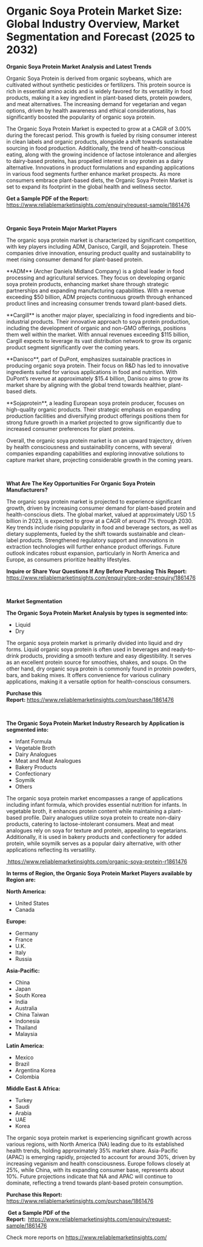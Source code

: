 <p><h1>Organic Soya Protein Market Size: Global Industry Overview, Market Segmentation and Forecast (2025 to 2032)</h1></p><p><strong>Organic Soya Protein Market Analysis and Latest Trends</strong></p>
<p><p>Organic Soya Protein is derived from organic soybeans, which are cultivated without synthetic pesticides or fertilizers. This protein source is rich in essential amino acids and is widely favored for its versatility in food products, making it a key ingredient in plant-based diets, protein powders, and meat alternatives. The increasing demand for vegetarian and vegan options, driven by health awareness and ethical considerations, has significantly boosted the popularity of organic soya protein.</p><p>The Organic Soya Protein Market is expected to grow at a CAGR of 3.00% during the forecast period. This growth is fueled by rising consumer interest in clean labels and organic products, alongside a shift towards sustainable sourcing in food production. Additionally, the trend of health-conscious eating, along with the growing incidence of lactose intolerance and allergies to dairy-based proteins, has propelled interest in soy protein as a dairy alternative. Innovations in product formulations and expanding applications in various food segments further enhance market prospects. As more consumers embrace plant-based diets, the Organic Soya Protein Market is set to expand its footprint in the global health and wellness sector.</p></p>
<p><strong>Get a Sample PDF of the Report:&nbsp;</strong> <a href="https://www.reliablemarketinsights.com/enquiry/request-sample/1861476?utm_campaign=2240&utm_medium=2&utm_source=Github&utm_content=ia&utm_term=07042025&utm_id=organic-soya-protein">https://www.reliablemarketinsights.com/enquiry/request-sample/1861476</a></p>
<p>&nbsp;</p>
<p><strong>Organic Soya Protein Major Market Players</strong></p>
<p><p>The organic soya protein market is characterized by significant competition, with key players including ADM, Danisco, Cargill, and Sojaprotein. These companies drive innovation, ensuring product quality and sustainability to meet rising consumer demand for plant-based protein.</p><p>**ADM** (Archer Daniels Midland Company) is a global leader in food processing and agricultural services. They focus on developing organic soya protein products, enhancing market share through strategic partnerships and expanding manufacturing capabilities. With a revenue exceeding $50 billion, ADM projects continuous growth through enhanced product lines and increasing consumer trends toward plant-based diets.</p><p>**Cargill** is another major player, specializing in food ingredients and bio-industrial products. Their innovative approach to soya protein production, including the development of organic and non-GMO offerings, positions them well within the market. With annual revenues exceeding $115 billion, Cargill expects to leverage its vast distribution network to grow its organic product segment significantly over the coming years.</p><p>**Danisco**, part of DuPont, emphasizes sustainable practices in producing organic soya protein. Their focus on R&D has led to innovative ingredients suited for various applications in food and nutrition. With DuPont’s revenue at approximately $15.4 billion, Danisco aims to grow its market share by aligning with the global trend towards healthier, plant-based diets.</p><p>**Sojaprotein**, a leading European soya protein producer, focuses on high-quality organic products. Their strategic emphasis on expanding production facilities and diversifying product offerings positions them for strong future growth in a market projected to grow significantly due to increased consumer preferences for plant proteins.</p><p>Overall, the organic soya protein market is on an upward trajectory, driven by health consciousness and sustainability concerns, with several companies expanding capabilities and exploring innovative solutions to capture market share, projecting considerable growth in the coming years.</p></p>
<p>&nbsp;</p>
<p><strong>What Are The Key Opportunities For Organic Soya Protein Manufacturers?</strong></p>
<p><p>The organic soya protein market is projected to experience significant growth, driven by increasing consumer demand for plant-based protein and health-conscious diets. The global market, valued at approximately USD 1.5 billion in 2023, is expected to grow at a CAGR of around 7% through 2030. Key trends include rising popularity in food and beverage sectors, as well as dietary supplements, fueled by the shift towards sustainable and clean-label products. Strengthened regulatory support and innovations in extraction technologies will further enhance product offerings. Future outlook indicates robust expansion, particularly in North America and Europe, as consumers prioritize healthy lifestyles.</p></p>
<p><strong>Inquire or Share Your Questions If Any Before Purchasing This Report:</strong> <a href="https://www.reliablemarketinsights.com/enquiry/pre-order-enquiry/1861476?utm_campaign=2240&utm_medium=2&utm_source=Github&utm_content=ia&utm_term=07042025&utm_id=organic-soya-protein">https://www.reliablemarketinsights.com/enquiry/pre-order-enquiry/1861476</a></p>
<p>&nbsp;</p>
<p><strong>Market Segmentation</strong></p>
<p><strong>The Organic Soya Protein Market Analysis by types is segmented into:</strong></p>
<p><ul><li>Liquid</li><li>Dry</li></ul></p>
<p><p>The organic soya protein market is primarily divided into liquid and dry forms. Liquid organic soya protein is often used in beverages and ready-to-drink products, providing a smooth texture and easy digestibility. It serves as an excellent protein source for smoothies, shakes, and soups. On the other hand, dry organic soya protein is commonly found in protein powders, bars, and baking mixes. It offers convenience for various culinary applications, making it a versatile option for health-conscious consumers.</p></p>
<p><strong>Purchase this Report:&nbsp;</strong><a href="https://www.reliablemarketinsights.com/purchase/1861476?utm_campaign=2240&utm_medium=2&utm_source=Github&utm_content=ia&utm_term=07042025&utm_id=organic-soya-protein">https://www.reliablemarketinsights.com/purchase/1861476</a></p>
<p>&nbsp;</p>
<p><strong>The Organic Soya Protein Market Industry Research by Application is segmented into:</strong></p>
<p><ul><li>Infant Formula</li><li>Vegetable Broth</li><li>Dairy Analogues</li><li>Meat and Meat Analogues</li><li>Bakery Products</li><li>Confectionary</li><li>Soymilk</li><li>Others</li></ul></p>
<p><p>The organic soya protein market encompasses a range of applications including infant formula, which provides essential nutrition for infants. In vegetable broth, it enhances protein content while maintaining a plant-based profile. Dairy analogues utilize soya protein to create non-dairy products, catering to lactose-intolerant consumers. Meat and meat analogues rely on soya for texture and protein, appealing to vegetarians. Additionally, it is used in bakery products and confectionery for added protein, while soymilk serves as a popular dairy alternative, with other applications reflecting its versatility.</p></p>
<p><a href="https://www.reliablemarketinsights.com/organic-soya-protein-r1861476?utm_campaign=2240&utm_medium=2&utm_source=Github&utm_content=ia&utm_term=07042025&utm_id=organic-soya-protein">&nbsp;https://www.reliablemarketinsights.com/organic-soya-protein-r1861476</a></p>
<p><strong>In terms of Region, the Organic Soya Protein Market Players available by Region are:</strong></p>
<p>
    <p> <strong> North America: </strong>
        <ul>
            <li>United States</li>
            <li>Canada</li>
        </ul>
        </p> 
    <p> <strong> Europe: </strong>
        <ul>
            <li>Germany</li>
            <li>France</li>
            <li>U.K.</li>
            <li>Italy</li>
            <li>Russia</li>
        </ul>
        </p> 
    <p> <strong> Asia-Pacific: </strong>
        <ul>
            <li>China</li>
            <li>Japan</li>
            <li>South Korea</li>
            <li>India</li>
            <li>Australia</li>
            <li>China Taiwan</li>
            <li>Indonesia</li>
            <li>Thailand</li>
            <li>Malaysia</li>
        </ul>
        </p> 
    <p> <strong> Latin America: </strong>
        <ul>
            <li>Mexico</li>
            <li>Brazil</li>
            <li>Argentina Korea</li>
            <li>Colombia</li>
        </ul>
        </p> 
    <p> <strong> Middle East & Africa: </strong>
        <ul>
            <li>Turkey</li>
            <li>Saudi</li>
            <li>Arabia</li>
            <li>UAE</li>
            <li>Korea</li>
        </ul>
    </p>
    </p>
<p><p>The organic soya protein market is experiencing significant growth across various regions, with North America (NA) leading due to its established health trends, holding approximately 35% market share. Asia-Pacific (APAC) is emerging rapidly, projected to account for around 30%, driven by increasing veganism and health consciousness. Europe follows closely at 25%, while China, with its expanding consumer base, represents about 10%. Future projections indicate that NA and APAC will continue to dominate, reflecting a trend towards plant-based protein consumption.</p></p>
<p><strong>Purchase this Report: </strong><a href="https://www.reliablemarketinsights.com/purchase/1861476?utm_campaign=2240&utm_medium=2&utm_source=Github&utm_content=ia&utm_term=07042025&utm_id=organic-soya-protein">https://www.reliablemarketinsights.com/purchase/1861476</a></p>
<p>&nbsp;<strong>Get a Sample PDF of the Report:&nbsp;&nbsp;</strong><a href="https://www.reliablemarketinsights.com/enquiry/request-sample/1861476?utm_campaign=2240&utm_medium=2&utm_source=Github&utm_content=ia&utm_term=07042025&utm_id=organic-soya-protein">https://www.reliablemarketinsights.com/enquiry/request-sample/1861476</a></p>
<p><strong></strong></p>
<p>Check more reports on <a href="https://www.reliablemarketinsights.com/?utm_campaign=2240&utm_medium=2&utm_source=Github&utm_content=ia&utm_term=07042025&utm_id=organic-soya-protein">https://www.reliablemarketinsights.com/</a></p>